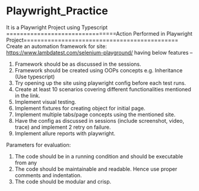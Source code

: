 # Playwright_Practice
It is a Playwright Project using Typescript
================================Action Performed in Playwright Project=============================================
Create an automation framework for site: https://www.lambdatest.com/selenium-playground/ having below features –

1.	Framework should be as discussed in the sessions.
2.	Framework should be created using OOPs concepts e.g. Inheritance (Use typescript)
3.	Try opening up the site using playwright config before each test runs.
4.	Create at least 10 scenarios covering different functionalities mentioned in the link.
5.	Implement visual testing.
6.	Implement fixtures for creating object for initial page.
7.	Implement multiple tabs/page concepts using the mentioned site.
8.	Have the config as discussed in sessions (include screenshot, video, trace) and implement 2 retry on failure.
9.	Implement allure reports with playwright.

Parameters for evaluation:
1.	The code should be in a running condition and should be executable from any
2.	The code should be maintainable and readable. Hence use proper comments and indentation.
3.	The code should be modular and crisp.



